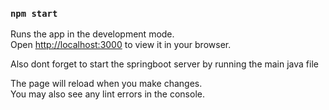 
### `npm start`

Runs the app in the development mode.\
Open [http://localhost:3000](http://localhost:3000) to view it in your browser.

Also dont forget to start the springboot server by running the main java file

The page will reload when you make changes.\
You may also see any lint errors in the console.



